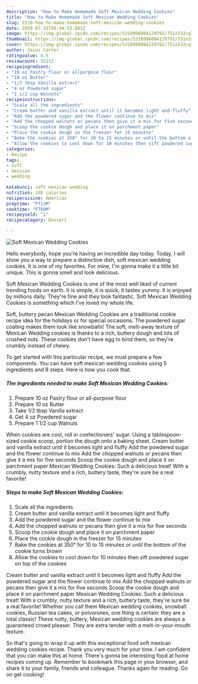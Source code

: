 ```yaml
---
description: "How to Make Homemade Soft Mexican Wedding Cookies"
title: "How to Make Homemade Soft Mexican Wedding Cookies"
slug: 2510-how-to-make-homemade-soft-mexican-wedding-cookies
date: 2020-07-31T06:44:53.881Z
image: https://img-global.cpcdn.com/recipes/5318996084129792/751x532cq70/soft-mexican-wedding-cookies-recipe-main-photo.jpg
thumbnail: https://img-global.cpcdn.com/recipes/5318996084129792/751x532cq70/soft-mexican-wedding-cookies-recipe-main-photo.jpg
cover: https://img-global.cpcdn.com/recipes/5318996084129792/751x532cq70/soft-mexican-wedding-cookies-recipe-main-photo.jpg
author: Jesus Carter
ratingvalue: 4.5
reviewcount: 35212
recipeingredient:
- "10 oz Pastry flour or allpurpose flour"
- "10 oz Butter"
- "1/2 tbsp Vanilla extract"
- "4 oz Powdered sugar"
- "1 1/2 cup Walnuts"
recipeinstructions:
- "Scale all the ingredients"
- "Cream butter and vanilla extract until it becomes light and fluffy"
- "Add the powdered sugar and the flower continue to mix"
- "Add the chopped walnuts or pecans then give it a mix for five seconds"
- "Scoop the cookie dough and place it on parchment paper"
- "Place the cookie dough in the freezer for 15 minutes"
- "Bake the cookies at 350° for 10 to 15 minutes or until the bottom of the cookie turns brown"
- "Allow the cookies to cool down for 10 minutes then sift powdered sugar on top of the cookies"
categories:
- Recipe
tags:
- soft
- mexican
- wedding

katakunci: soft mexican wedding 
nutrition: 240 calories
recipecuisine: American
preptime: "PT13M"
cooktime: "PT60M"
recipeyield: "1"
recipecategory: Dessert

---
```



![Soft Mexican Wedding Cookies](https://img-global.cpcdn.com/recipes/5318996084129792/751x532cq70/soft-mexican-wedding-cookies-recipe-main-photo.jpg)

Hello everybody, hope you're having an incredible day today. Today, I will show you a way to prepare a distinctive dish, soft mexican wedding cookies. It is one of my favorites. For mine, I'm gonna make it a little bit unique. This is gonna smell and look delicious.

Soft Mexican Wedding Cookies is one of the most well liked of current trending foods on earth. It is simple, it is quick, it tastes yummy. It is enjoyed by millions daily. They're fine and they look fantastic. Soft Mexican Wedding Cookies is something which I've loved my whole life.

Soft, buttery pecan Mexican Wedding Cookies are a traditional cookie recipe idea for the holidays or for special occasions. The powdered sugar coating makes them look like snowballs! The soft, melt-away texture of Mexican Wedding cookies is thanks to a rich, buttery dough and lots of crushed nuts. These cookies don&#39;t have egg to bind them, so they&#39;re crumbly instead of chewy.


To get started with this particular recipe, we must prepare a few components. You can have soft mexican wedding cookies using 5 ingredients and 8 steps. Here is how you cook that.

<!--inarticleads1-->

##### The ingredients needed to make Soft Mexican Wedding Cookies:

1. Prepare 10 oz Pastry flour or all-purpose flour
1. Prepare 10 oz Butter
1. Take 1/2 tbsp Vanilla extract
1. Get 4 oz Powdered sugar
1. Prepare 1 1/2 cup Walnuts


When cookies are cool, roll in confectioners&#39; sugar. Using a tablespoon-sized cookie scoop, portion the dough onto a baking sheet. Cream butter and vanilla extract until it becomes light and fluffy Add the powdered sugar and the flower continue to mix Add the chopped walnuts or pecans then give it a mix for five seconds Scoop the cookie dough and place it on parchment paper Mexican Wedding Cookies: Such a delicious treat! With a crumbly, nutty texture and a rich, buttery taste, they&#39;re sure be a real favorite! 

<!--inarticleads2-->

##### Steps to make Soft Mexican Wedding Cookies:

1. Scale all the ingredients
1. Cream butter and vanilla extract until it becomes light and fluffy
1. Add the powdered sugar and the flower continue to mix
1. Add the chopped walnuts or pecans then give it a mix for five seconds
1. Scoop the cookie dough and place it on parchment paper
1. Place the cookie dough in the freezer for 15 minutes
1. Bake the cookies at 350° for 10 to 15 minutes or until the bottom of the cookie turns brown
1. Allow the cookies to cool down for 10 minutes then sift powdered sugar on top of the cookies


Cream butter and vanilla extract until it becomes light and fluffy Add the powdered sugar and the flower continue to mix Add the chopped walnuts or pecans then give it a mix for five seconds Scoop the cookie dough and place it on parchment paper Mexican Wedding Cookies: Such a delicious treat! With a crumbly, nutty texture and a rich, buttery taste, they&#39;re sure be a real favorite! Whether you call them Mexican wedding cookies, snowball cookies, Russian tea cakes, or polvorones, one thing is certain: they are a total classic! These nutty, buttery, Mexican wedding cookies are always a guaranteed crowd pleaser. They are extra tender with a melt-in-your-mouth texture. 

So that's going to wrap it up with this exceptional food soft mexican wedding cookies recipe. Thank you very much for your time. I am confident that you can make this at home. There's gonna be interesting food at home recipes coming up. Remember to bookmark this page in your browser, and share it to your family, friends and colleague. Thanks again for reading. Go on get cooking!
